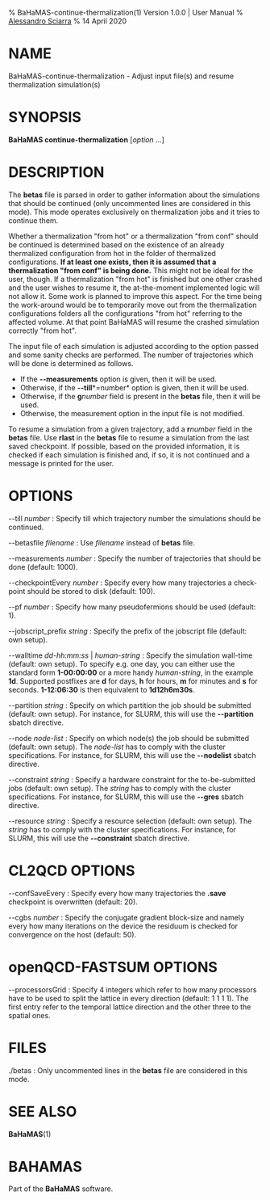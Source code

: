 % BaHaMAS-continue-thermalization(1) Version 1.0.0 | User Manual
% [Alessandro Sciarra](sciarra@itp.uni-frankfurt.de)
% 14 April 2020

# NAME

BaHaMAS-continue-thermalization - Adjust input file(s) and resume thermalization simulation(s)

# SYNOPSIS

**BaHaMAS continue-thermalization** [*option* ...]

# DESCRIPTION

The **betas** file is parsed in order to gather information about the simulations that should be continued (only uncommented lines are considered in this mode).
This mode operates exclusively on thermalization jobs and it tries to continue them.

Whether a thermalization "from hot" or a thermalization "from conf" should be continued is determined based on the existence of an already thermalized configuration from hot in the folder of thermalized configurations.
**If at least one exists, then it is assumed that a thermalization "from conf" is being done.**
This might not be ideal for the user, though.
If a thermalization "from hot" is finished but one other crashed and the user wishes to resume it, the at-the-moment implemented logic will not allow it.
Some work is planned to improve this aspect.
For the time being the work-around would be to temporarily move out from the thermalization configurations folders all the configurations "from hot" referring to the affected volume.
At that point BaHaMAS will resume the crashed simulation correctly "from hot".

The input file of each simulation is adjusted according to the option passed and some sanity checks are performed.
The number of trajectories which will be done is determined as follows.

 * If the **\--measurements** option is given, then it will be used.
 * Otherwise, if the **\--till***=number* option is given, then it will be used.
 * Otherwise, if the **g***number* field is present in the **betas** file, then it will be used.
 * Otherwise, the measurement option in the input file is not modified.

To resume a simulation from a given trajectory, add a **r***number* field in the **betas** file.
Use **rlast** in the **betas** file to resume a simulation from the last saved checkpoint.
If possible, based on the provided information, it is checked if each simulation is finished and, if so, it is not continued and a message is printed for the user.

# OPTIONS

\--till *number*
:   Specify till which trajectory number the simulations should be continued.

\--betasfile *filename*
:   Use *filename* instead of **betas** file.

\--measurements *number*
:   Specify the number of trajectories that should be done (default: 1000).

\--checkpointEvery *number*
:   Specify every how many trajectories a check-point should be stored to disk (default: 100).

\--pf *number*
:   Specify how many pseudofermions should be used (default: 1).

\--jobscript_prefix *string*
:   Specify the prefix of the jobscript file (default: own setup).

\--walltime *dd-hh:mm:ss* |  *human-string*
:   Specify the simulation wall-time (default: own setup).
    To specify e.g. one day, you can either use the standard form **1-00:00:00** or a more handy *human-string*, in the example **1d**.
    Supported postfixes are **d** for days, **h** for hours, **m** for minutes and **s** for seconds.
    **1-12:06:30** is then equivalent to **1d12h6m30s**.

\--partition *string*
:   Specify on which partition the job should be submitted (default: own setup).
    For instance, for SLURM, this will use the **\--partition** sbatch directive.

\--node *node-list*
:   Specify on which node(s) the job should be submitted (default: own setup).
    The *node-list* has to comply with the cluster specifications.
    For instance, for SLURM, this will use the **\--nodelist** sbatch directive.

\--constraint *string*
:   Specify a hardware constraint for the to-be-submitted jobs (default: own setup).
    The *string* has to comply with the cluster specifications.
    For instance, for SLURM, this will use the **\--gres** sbatch directive.

\--resource *string*
:   Specify a resource selection (default: own setup).
    The *string* has to comply with the cluster specifications.
    For instance, for SLURM, this will use the **\--constraint** sbatch directive.

# CL2QCD OPTIONS

\--confSaveEvery
:   Specify every how many trajectories the **.save** checkpoint is overwritten (default: 20).

\--cgbs *number*
:   Specify the conjugate gradient block-size and namely every how many iterations on the device the residuum is checked for convergence on the host (default: 50).

# openQCD-FASTSUM OPTIONS

\--processorsGrid
:   Specify 4 integers which refer to how many processors have to be used to split the lattice in every direction (default: 1 1 1 1).
    The first entry refer to the temporal lattice direction and the other three to the spatial ones.

# FILES

./betas
:   Only uncommented lines in the **betas** file are considered in this mode.

# SEE ALSO

**BaHaMAS**(1)

# BAHAMAS

Part of the **BaHaMAS** software.
